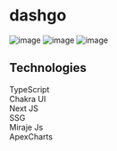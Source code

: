 # dashgo
![image](https://user-images.githubusercontent.com/61881055/154334735-7069a878-8b0c-48f1-8caf-590e482a9ac7.png)
![image](https://user-images.githubusercontent.com/61881055/154774966-7db818c9-7c6d-4ba1-879b-b6dc91b4631b.png)
![image](https://user-images.githubusercontent.com/61881055/154788069-290ef56c-1274-47d8-a643-12b0042e0606.png)



## Technologies
TypeScript <br>
Chakra UI <br>
Next JS <br>
SSG <br>
Miraje Js <br>
ApexCharts <br>
